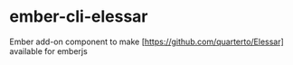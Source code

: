 ember-cli-elessar
=================

Ember add-on component to make [https://github.com/quarterto/Elessar] available for emberjs
